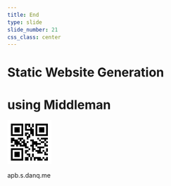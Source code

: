 ```yaml
---
title: End
type: slide
slide_number: 21
css_class: center
---
```


# Static Website Generation

# using Middleman

![apb.s.danq.me](images/apb.s.danq.me.png)

apb.s.danq.me